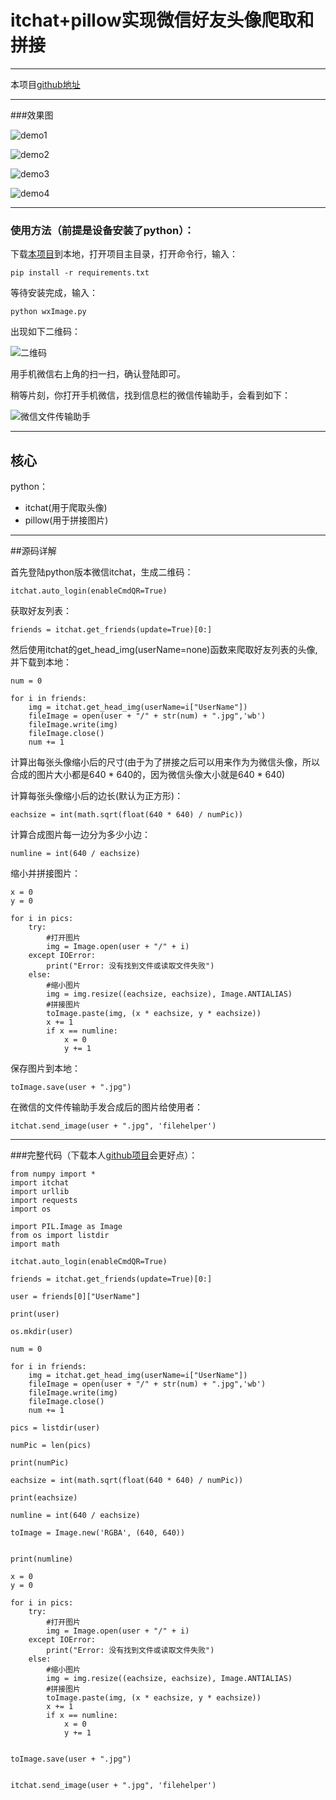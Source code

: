 # itchat+pillow实现微信好友头像爬取和拼接

------

本项目[github地址][1]

------


###效果图



![demo1][2]


![demo2][3]


![demo3][4]


![demo4][5]


------

### 使用方法（前提是设备安装了python）：

下载[本项目][6]到本地，打开项目主目录，打开命令行，输入：

    pip install -r requirements.txt

等待安装完成，输入：

    python wxImage.py

出现如下二维码：

![二维码][7]

用手机微信右上角的扫一扫，确认登陆即可。

稍等片刻，你打开手机微信，找到信息栏的微信传输助手，会看到如下：

![微信文件传输助手][9]

------

## 核心

python：

 - itchat(用于爬取头像)
 - pillow(用于拼接图片)

------

##源码详解

首先登陆python版本微信itchat，生成二维码：

    itchat.auto_login(enableCmdQR=True)

获取好友列表：

    friends = itchat.get_friends(update=True)[0:]

然后使用itchat的get_head_img(userName=none)函数来爬取好友列表的头像,并下载到本地：

```
num = 0

for i in friends:
	img = itchat.get_head_img(userName=i["UserName"])
	fileImage = open(user + "/" + str(num) + ".jpg",'wb')
	fileImage.write(img)
	fileImage.close()
	num += 1
```
计算出每张头像缩小后的尺寸(由于为了拼接之后可以用来作为为微信头像，所以合成的图片大小都是640 * 640的，因为微信头像大小就是640 * 640)

计算每张头像缩小后的边长(默认为正方形)：

    eachsize = int(math.sqrt(float(640 * 640) / numPic))

 计算合成图片每一边分为多少小边：

    numline = int(640 / eachsize)

缩小并拼接图片：
```
x = 0
y = 0

for i in pics:
	try:
		#打开图片
		img = Image.open(user + "/" + i)
	except IOError:
		print("Error: 没有找到文件或读取文件失败")
	else:
		#缩小图片
		img = img.resize((eachsize, eachsize), Image.ANTIALIAS)
		#拼接图片
		toImage.paste(img, (x * eachsize, y * eachsize))
		x += 1
		if x == numline:
			x = 0
			y += 1
```
保存图片到本地：

    toImage.save(user + ".jpg")

在微信的文件传输助手发合成后的图片给使用者：

    itchat.send_image(user + ".jpg", 'filehelper')

------

###完整代码（下载本人[github项目][8]会更好点）：
```
from numpy import *
import itchat
import urllib
import requests
import os

import PIL.Image as Image
from os import listdir
import math

itchat.auto_login(enableCmdQR=True)

friends = itchat.get_friends(update=True)[0:]

user = friends[0]["UserName"]

print(user)

os.mkdir(user)

num = 0

for i in friends:
	img = itchat.get_head_img(userName=i["UserName"])
	fileImage = open(user + "/" + str(num) + ".jpg",'wb')
	fileImage.write(img)
	fileImage.close()
	num += 1

pics = listdir(user)

numPic = len(pics)

print(numPic)

eachsize = int(math.sqrt(float(640 * 640) / numPic))

print(eachsize)

numline = int(640 / eachsize)

toImage = Image.new('RGBA', (640, 640))


print(numline)

x = 0
y = 0

for i in pics:
	try:
		#打开图片
		img = Image.open(user + "/" + i)
	except IOError:
		print("Error: 没有找到文件或读取文件失败")
	else:
		#缩小图片
		img = img.resize((eachsize, eachsize), Image.ANTIALIAS)
		#拼接图片
		toImage.paste(img, (x * eachsize, y * eachsize))
		x += 1
		if x == numline:
			x = 0
			y += 1


toImage.save(user + ".jpg")


itchat.send_image(user + ".jpg", 'filehelper')




```

 


  [1]: https://github.com/15331094/wxImage
  [2]: https://github.com/15331094/wxImage/blob/master/screenshots/@38d3133a3c5556b510cbe0d83557cfaf6923ede6845501b000c8ebef984cb68c.jpg?raw=true
  [3]: https://github.com/15331094/wxImage/blob/master/screenshots/@7464eb52a847b7cb7698f2f004586e9d22ed5d148a07da30386c2a726e900320.jpg?raw=true
  [4]: https://github.com/15331094/wxImage/blob/master/screenshots/@7c31f485fe852dad33336c52e10565aeab009477fdf0adf28838ca1d35e666da.jpg?raw=true
  [5]: https://github.com/15331094/wxImage/blob/master/screenshots/@f5c98c1d7b53eef38e4db58663ab5f3b93d49f333e81a61afc6c21b349a874f0.jpg?raw=true
  [6]: https://github.com/15331094/wxImage
  [7]: https://github.com/15331094/wxImage/blob/master/screenshots/wxid_eujni1y71a522_1489555725169_73.png?raw=true
[8]: https://github.com/15331094/wxImage
[9]: https://github.com/15331094/wxImage/blob/master/screenshots/360321781025374987.jpg?raw=true
